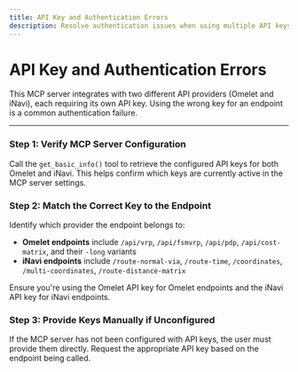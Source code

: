 ```yaml
---
title: API Key and Authentication Errors
description: Resolve authentication issues when using multiple API keys across Omelet and iNavi endpoints.
---
```


# API Key and Authentication Errors

This MCP server integrates with two different API providers (Omelet and iNavi), each requiring its own API key. Using the wrong key for an endpoint is a common authentication failure.

---

### Step 1: Verify MCP Server Configuration
Call the `get_basic_info()` tool to retrieve the configured API keys for both Omelet and iNavi. This helps confirm which keys are currently active in the MCP server settings.

### Step 2: Match the Correct Key to the Endpoint
Identify which provider the endpoint belongs to:
- **Omelet endpoints** include `/api/vrp`, `/api/fsmvrp`, `/api/pdp`, `/api/cost-matrix`, and their `-long` variants
- **iNavi endpoints** include `/route-normal-via`, `/route-time`, `/coordinates`, `/multi-coordinates`, `/route-distance-matrix`

Ensure you're using the Omelet API key for Omelet endpoints and the iNavi API key for iNavi endpoints.

### Step 3: Provide Keys Manually if Unconfigured
If the MCP server has not been configured with API keys, the user must provide them directly. Request the appropriate API key based on the endpoint being called.
